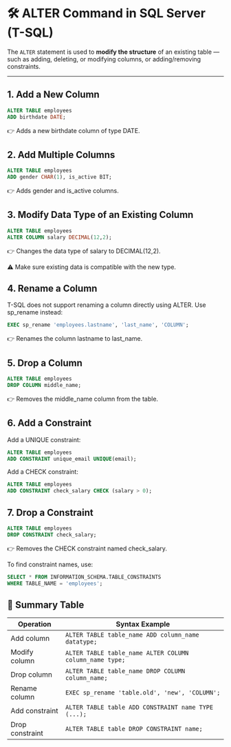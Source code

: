 # 🛠️ ALTER Command in SQL Server (T-SQL)

The `ALTER` statement is used to **modify the structure** of an existing table — such as adding, deleting, or modifying columns, or adding/removing constraints.

---

## 1. Add a New Column

```sql
ALTER TABLE employees
ADD birthdate DATE;
```
👉 Adds a new birthdate column of type DATE.

## 2️. Add Multiple Columns
```sql
ALTER TABLE employees
ADD gender CHAR(1), is_active BIT;
```
👉 Adds gender and is_active columns.

## 3. Modify Data Type of an Existing Column
```sql
ALTER TABLE employees
ALTER COLUMN salary DECIMAL(12,2);
```
👉 Changes the data type of salary to DECIMAL(12,2).

⚠️ Make sure existing data is compatible with the new type.

## 4. Rename a Column
T-SQL does not support renaming a column directly using ALTER. Use sp_rename instead:
```sql
EXEC sp_rename 'employees.lastname', 'last_name', 'COLUMN';
```
👉 Renames the column lastname to last_name.

## 5. Drop a Column
```sql
ALTER TABLE employees
DROP COLUMN middle_name;
```
👉 Removes the middle_name column from the table.

## 6. Add a Constraint
Add a UNIQUE constraint:

```sql
ALTER TABLE employees
ADD CONSTRAINT unique_email UNIQUE(email);
```

Add a CHECK constraint:
```sql
ALTER TABLE employees
ADD CONSTRAINT check_salary CHECK (salary > 0);
```

## 7. Drop a Constraint
```sql
ALTER TABLE employees
DROP CONSTRAINT check_salary;
```
👉 Removes the CHECK constraint named check_salary.

To find constraint names, use:
```sql
SELECT * FROM INFORMATION_SCHEMA.TABLE_CONSTRAINTS
WHERE TABLE_NAME = 'employees';
```

## 📌 Summary Table

| Operation       | Syntax Example                                          |
| --------------- | ------------------------------------------------------- |
| Add column      | `ALTER TABLE table_name ADD column_name datatype;`      |
| Modify column   | `ALTER TABLE table_name ALTER COLUMN column_name type;` |
| Drop column     | `ALTER TABLE table_name DROP COLUMN column_name;`       |
| Rename column   | `EXEC sp_rename 'table.old', 'new', 'COLUMN';`          |
| Add constraint  | `ALTER TABLE table ADD CONSTRAINT name TYPE (...);`     |
| Drop constraint | `ALTER TABLE table DROP CONSTRAINT name;`               |

